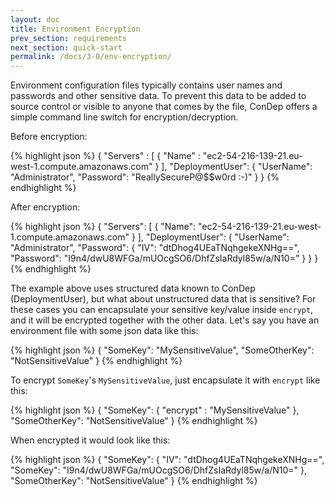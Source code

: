 ```yaml
---
layout: doc
title: Environment Encryption
prev_section: requirements
next_section: quick-start
permalink: /docs/3-0/env-encryption/
---
```


Environment configuration files typically contains user names and passwords and other 
sensitive data. To prevent this data to be added to source control or visible to anyone 
that comes by the file, ConDep offers a simple command line switch for encryption/decryption.

Before encryption:

{% highlight json %}
{
  "Servers" :
  [
    {
      "Name" : "ec2-54-216-139-21.eu-west-1.compute.amazonaws.com"
    }
  ],
  "DeploymentUser":
  {
    "UserName": "Administrator",
    "Password": "ReallySecureP@$$w0rd :-)"
  }
}
{% endhighlight %}

After encryption:

{% highlight json %}
{
  "Servers": [
    {
      "Name": "ec2-54-216-139-21.eu-west-1.compute.amazonaws.com"
    }
  ],
  "DeploymentUser": {
    "UserName": "Administrator",
    "Password": {
      "IV": "dtDhog4UEaTNqhgekeXNHg==",
      "Password": "I9n4/dwU8WFGa/mUOcgSO6/DhfZsIaRdyl85w/a/N10="
    }
  }
}
{% endhighlight %}

The example above uses structured data known to ConDep (DeploymentUser), but what about 
unstructured data that is sensitive? For these cases you can encapsulate your sensitive 
key/value inside `encrypt`, and it will be encrypted together with the other data. 
Let's say you have an environment file with some json data like this:

{% highlight json %}
{
  "SomeKey": "MySensitiveValue",
  "SomeOtherKey": "NotSensitiveValue"
}
{% endhighlight %}

To encrypt `SomeKey`'s `MySensitiveValue`, just encapsulate it with `encrypt` like this:

{% highlight json %}
{
  "SomeKey":
  {
    "encrypt" : "MySensitiveValue"
  },
  "SomeOtherKey": "NotSensitiveValue"
}
{% endhighlight %}

When encrypted it would look like this:

{% highlight json %}
{
  "SomeKey": {
    "IV": "dtDhog4UEaTNqhgekeXNHg==",
    "SomeKey": "I9n4/dwU8WFGa/mUOcgSO6/DhfZsIaRdyl85w/a/N10="
  },
  "SomeOtherKey": "NotSensitiveValue"
}
{% endhighlight %}